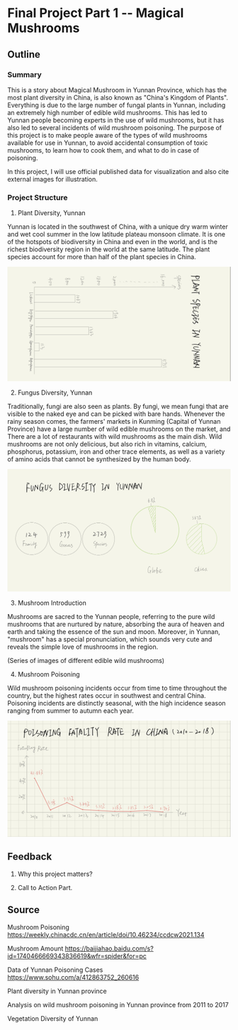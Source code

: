 # Final Project Part 1 -- Magical Mushrooms

## Outline

### Summary

This is a story about Magical Mushroom in Yunnan Province, which has the most plant diversity in China, is also known as "China's Kingdom of Plants". Everything is due to the large number of fungal plants in Yunnan, including an extremely high number of edible wild mushrooms. This has led to Yunnan people becoming experts in the use of wild mushrooms, but it has also led to several incidents of wild mushroom poisoning. The purpose of this project is to make people aware of the types of wild mushrooms available for use in Yunnan, to avoid accidental consumption of toxic mushrooms, to learn how to cook them, and what to do in case of poisoning.

In this project, I will use official published data for visualization and also cite external images for illustration.

### Project Structure

1. Plant Diversity, Yunnan

Yunnan is located in the southwest of China, with a unique dry warm winter and wet cool summer in the low latitude plateau monsoon climate. It is one of the hotspots of biodiversity in China and even in the world, and is the richest biodiversity region in the world at the same latitude. The plant species account for more than half of the plant species in China.

![](/1.jpg)


2. Fungus Diversity, Yunnan

Traditionally, fungi are also seen as plants. By fungi, we mean fungi that are visible to the naked eye and can be picked with bare hands. Whenever the rainy season comes, the farmers' markets in Kunming (Capital of Yunnan Province) have a large number of wild edible mushrooms on the market, and There are a lot of restaurants with wild mushrooms as the main dish. Wild mushrooms are not only delicious, but also rich in vitamins, calcium, phosphorus, potassium, iron and other trace elements, as well as a variety of amino acids that cannot be synthesized by the human body.

![](/2.jpg)


3. Mushroom Introduction

Mushrooms are sacred to the Yunnan people, referring to the pure wild mushrooms that are nurtured by nature, absorbing the aura of heaven and earth and taking the essence of the sun and moon. Moreover, in Yunnan, "mushroom" has a special pronunciation, which sounds very cute and reveals the simple love of mushrooms in the region.

(Series of images of different edible wild mushrooms)


4. Mushroom Poisoning

Wild mushroom poisoning incidents occur from time to time throughout the country, but the highest rates occur in southwest and central China. Poisoning incidents are distinctly seasonal, with the high incidence season ranging from summer to autumn each year.

![](/3.jpg)


## Feedback

1. Why this project matters?

2. Call to Action Part.


## Source

Mushroom Poisoning
https://weekly.chinacdc.cn/en/article/doi/10.46234/ccdcw2021.134

Mushroom Amount
https://baijiahao.baidu.com/s?id=1740466669343836619&wfr=spider&for=pc

Data of Yunnan Poisoning Cases
https://www.sohu.com/a/412863752_260616

Plant diversity in Yunnan province

Analysis on wild mushroom poisoning in Yunnan province from 2011 to 2017

Vegetation Diversity of Yunnan
